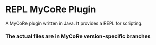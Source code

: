 # REPL MyCoRe Plugin

A MyCoRe plugin written in Java. It provides a REPL for scripting.

### The actual files are in MyCoRe version-specific branches